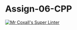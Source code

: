 # Assign-06-CPP

[![Mr Coxall's Super Linter](https://github.com/ICS3U-Programming-ChristopherD/Assign-06-CPP/workflows/Mr%20Coxall's%20Super%20Linter/badge.svg)](https://github.com/ICS3U-Programming-ChristopherD/Assign-06-CPP/actions/)
